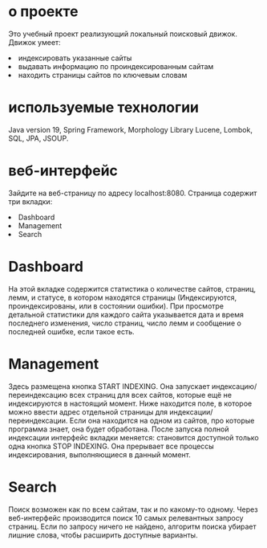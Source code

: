 # о проекте

Это учебный проект реализующий локальный поисковый движок. Движок умеет:
<li>индексировать указанные сайты</li>
<li>выдавать информацию по проиндексированным сайтам</li>
<li>находить страницы сайтов по ключевым словам</li>

# используемые технологии

Java version 19, Spring Framework, Morphology Library Lucene, Lombok, SQL, JPA, JSOUP.

# веб-интерфейс

Зайдите на веб-страницу по адресу localhost:8080. Страница содержит три вкладки:
<li>Dashboard</li>
<li>Management</li>
<li>Search</li>

# Dashboard

На этой вкладке содержится статистика о количестве сайтов, страниц, лемм, и статусе, в котором находятся страницы (Индексируются, проиндексированы, или в состоянии ошибки). При просмотре детальной статистики для каждого сайта указывается дата и время последнего изменения, число страниц, число лемм и сообщение о последней ошибке, если такое есть.

# Management

Здесь размещена кнопка START INDEXING. Она запускает индексацию/переиндексацию всех страниц для всех сайтов, которые ещё не индексируются в настоящий момент. Ниже находится поле, в которое можно ввести адрес отдельной страницы для индексации/переиндексации. Если она находится на одном из сайтов, про которые программа знает, она будет обработана. После запуска полной индексации интерфейс вкладки меняется: становится доступной только одна кнопка STOP INDEXING. Она прерывает все процессы индексирования, выполняющиеся в данный момент.

# Search

Поиск возможен как по всем сайтам, так и по какому-то одному. Через веб-интерфейс производится поиск 10 самых релевантных запросу страниц. Если по запросу ничего не найдено, алгоритм поиска убирает лишние слова, чтобы расширить доступные варианты.
